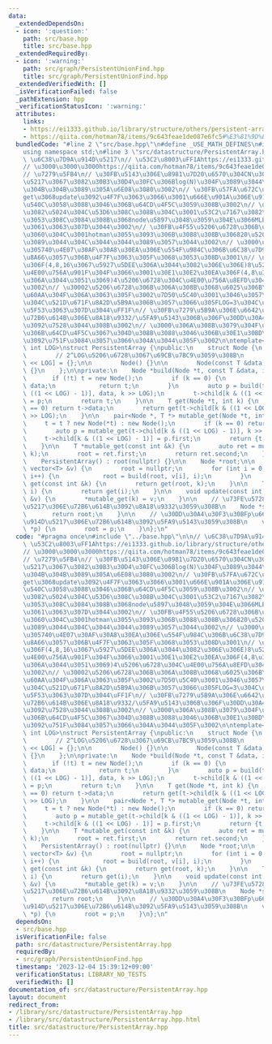 ```yaml
---
data:
  _extendedDependsOn:
  - icon: ':question:'
    path: src/base.hpp
    title: src/base.hpp
  _extendedRequiredBy:
  - icon: ':warning:'
    path: src/graph/PersistentUnionFind.hpp
    title: src/graph/PersistentUnionFind.hpp
  _extendedVerifiedWith: []
  _isVerificationFailed: false
  _pathExtension: hpp
  _verificationStatusIcon: ':warning:'
  attributes:
    links:
    - https://ei1333.github.io/library/structure/others/persistent-array.cpp
    - https://qiita.com/hotman78/items/9c643feae1de087e6fc5#%E3%81%9D%E3%82%82%E3%81%9D%E3%82%82%E9%85%8D%E5%88%97%E3%81%A8%E3%81%AF
  bundledCode: "#line 2 \"src/base.hpp\"\n#define _USE_MATH_DEFINES\n#include <bits/stdc++.h>\n\
    using namespace std;\n#line 3 \"src/datastructure/PersistentArray.hpp\"\n\n//\
    \ \u6C38\u7D9A\u914D\u5217\n// \u53C2\u8003\uFF1Ahttps://ei1333.github.io/library/structure/others/persistent-array.cpp\n\
    // \u3000\u3000\u3000https://qiita.com/hotman78/items/9c643feae1de087e6fc5#%E3%81%9D%E3%82%82%E3%81%9D%E3%82%82%E9%85%8D%E5%88%97%E3%81%A8%E3%81%AF\n\
    // \u7279\u5FB4\n// \u30FB\u5143\u306E\u8981\u7D20\u6570\u304CN\u3042\u308B\u914D\
    \u5217\u3067\u3082\u30B3\u30D4\u30FC\u306Blog(N)\u304F\u3089\u3044\u3057\u304B\
    \u304B\u304B\u3089\u305A\u6E08\u3080\u3002\n// \u30FB\u57FA\u672C\u7684\u306B\
    get\u3068update\u3092\u4F7F\u3063\u3066\u3001\u666E\u901A\u306E\u914D\u5217\u3068\
    \u540C\u3058\u3088\u3046\u306B\u64CD\u4F5C\u3059\u308B\u3002\n// \u30FBmutable_get\u3067\
    \u3082\u5024\u304C\u53D6\u308C\u308B\u304C\u3001\u53C2\u7167\u3082\u5168\u90E8\
    \u3053\u308C\u3084\u308B\u3068node\u5897\u3048\u3059\u304E\u3066MLE\u3057\u304C\
    \u3061\u3063\u307D\u3044\u3002\n// \u30FB\u4F55\u5206\u6728\u306B\u3059\u308B\u304B\
    \u3060\u304C\u3001hotman\u3055\u3093\u306B\u3088\u308B\u306820\u5206\u6728\u304F\
    \u3089\u3044\u304C\u3044\u3044\u3089\u3057\u3044\u3002\n// \u3000\u304C\u3057\u304B\
    \u305740\u4E07\u30AF\u30A8\u30EA\u306E\u554F\u984C\u306B\u6C38\u7D9AUF\u30672,4,8,16\u3092\
    \u8A66\u3057\u306B\u4F7F\u3063\u305F\u3068\u3053\u308D\u3001\n// \u3000\u901F\u5EA6\
    \u306F(4,8,16\u3067\u5927\u5DEE\u306A\u3044\u3082\u306E\u306E)8\u5206\u6728\u304C\
    \u4E00\u756A\u901F\u304F\u3066\u3001\u30E1\u30E2\u30EA\u306F(4,8\u3067\u5927\u5DEE\
    \u306A\u3044\u3051\u3069)4\u5206\u6728\u304C\u4E00\u756A\u8EFD\u304B\u3063\u305F\
    \u3002\n// \u30002\u5206\u6728\u306B\u306A\u308B\u3068\u6025\u306B\u8272\u3005\
    \u60AA\u304F\u306A\u3063\u305F\u3002\u7D50\u5C40\u3001\u3046\u3057\u3055\u3093\
    \u304C\u521D\u671F\u8A2D\u5B9A\u306B\u3057\u3066\u305FLOG=3\u304C\u4E00\u756A\u59A5\
    \u5F53\u3063\u307D\u3044\uFF1F\n// \u30FB\u7279\u5B9A\u306E\u6642\u70B9\u3067\u306E\
    \u72B6\u614B\u306E\u8A18\u9332/\u5FA9\u5143\u306B\u306F\u30DD\u30A4\u30F3\u30BF\
    \u3092\u7528\u3044\u308B\u3002\n// \u3000\u306A\u308B\u3079\u304F\u76F4\u611F\u7684\
    \u306B\u64CD\u4F5C\u3067\u304D\u308B\u3088\u3046\u306B\u30E1\u30BD\u30C3\u30C9\
    \u3092\u751F\u3084\u3057\u3066\u304A\u3044\u305F\u3002\n\ntemplate<typename T,\
    \ int LOG>\nstruct PersistentArray {\npublic:\n    struct Node {\n        T data;\n\
    \        // 2^LOG\u5206\u6728\u3067\u69CB\u7BC9\u3059\u308B\n        Node *child[1\
    \ << LOG] = {};\n\n        Node() {}\n\n        Node(const T &data) : data(data)\
    \ {}\n    };\n\nprivate:\n    Node *build(Node *t, const T &data, int k) {\n \
    \       if (!t) t = new Node();\n        if (k == 0) {\n            t->data =\
    \ data;\n            return t;\n        }\n        auto p = build(t->child[k &\
    \ ((1 << LOG) - 1)], data, k >> LOG);\n        t->child[k & ((1 << LOG) - 1)]\
    \ = p;\n        return t;\n    }\n\n    T get(Node *t, int k) {\n        if (k\
    \ == 0) return t->data;\n        return get(t->child[k & ((1 << LOG) - 1)], k\
    \ >> LOG);\n    }\n\n    pair<Node *, T *> mutable_get(Node *t, int k) {\n   \
    \     t = t ? new Node(*t) : new Node();\n        if (k == 0) return {t, &t->data};\n\
    \        auto p = mutable_get(t->child[k & ((1 << LOG) - 1)], k >> LOG);\n   \
    \     t->child[k & ((1 << LOG) - 1)] = p.first;\n        return {t, p.second};\n\
    \    }\n\n    T *mutable_get(const int &k) {\n        auto ret = mutable_get(root,\
    \ k);\n        root = ret.first;\n        return ret.second;\n    }\n\npublic:\n\
    \    PersistentArray() : root(nullptr) {}\n\n    Node *root;\n\n    void build(const\
    \ vector<T> &v) {\n        root = nullptr;\n        for (int i = 0; i < v.size();\
    \ i++) {\n            root = build(root, v[i], i);\n        }\n    }\n\n    T\
    \ get(const int &k) {\n        return get(root, k);\n    }\n\n    T operator[](int\
    \ i) {\n        return get(i);\n    }\n\n    void update(const int &k, const T\
    \ &v) {\n        *mutable_get(k) = v;\n    }\n\n    // \u73FE\u5728\u306E\u914D\
    \u5217\u306E\u72B6\u614B\u3092\u8A18\u9332\u3059\u308B\n    Node *save() {\n \
    \       return root;\n    }\n\n    // \u30DD\u30A4\u30F3\u30BFp\u6642\u70B9\u306E\
    \u914D\u5217\u306E\u72B6\u614B\u3092\u5FA9\u5143\u3059\u308B\n    void load(Node\
    \ *p) {\n        root = p;\n    }\n};\n"
  code: "#pragma once\n#include \"../base.hpp\"\n\n// \u6C38\u7D9A\u914D\u5217\n//\
    \ \u53C2\u8003\uFF1Ahttps://ei1333.github.io/library/structure/others/persistent-array.cpp\n\
    // \u3000\u3000\u3000https://qiita.com/hotman78/items/9c643feae1de087e6fc5#%E3%81%9D%E3%82%82%E3%81%9D%E3%82%82%E9%85%8D%E5%88%97%E3%81%A8%E3%81%AF\n\
    // \u7279\u5FB4\n// \u30FB\u5143\u306E\u8981\u7D20\u6570\u304CN\u3042\u308B\u914D\
    \u5217\u3067\u3082\u30B3\u30D4\u30FC\u306Blog(N)\u304F\u3089\u3044\u3057\u304B\
    \u304B\u304B\u3089\u305A\u6E08\u3080\u3002\n// \u30FB\u57FA\u672C\u7684\u306B\
    get\u3068update\u3092\u4F7F\u3063\u3066\u3001\u666E\u901A\u306E\u914D\u5217\u3068\
    \u540C\u3058\u3088\u3046\u306B\u64CD\u4F5C\u3059\u308B\u3002\n// \u30FBmutable_get\u3067\
    \u3082\u5024\u304C\u53D6\u308C\u308B\u304C\u3001\u53C2\u7167\u3082\u5168\u90E8\
    \u3053\u308C\u3084\u308B\u3068node\u5897\u3048\u3059\u304E\u3066MLE\u3057\u304C\
    \u3061\u3063\u307D\u3044\u3002\n// \u30FB\u4F55\u5206\u6728\u306B\u3059\u308B\u304B\
    \u3060\u304C\u3001hotman\u3055\u3093\u306B\u3088\u308B\u306820\u5206\u6728\u304F\
    \u3089\u3044\u304C\u3044\u3044\u3089\u3057\u3044\u3002\n// \u3000\u304C\u3057\u304B\
    \u305740\u4E07\u30AF\u30A8\u30EA\u306E\u554F\u984C\u306B\u6C38\u7D9AUF\u30672,4,8,16\u3092\
    \u8A66\u3057\u306B\u4F7F\u3063\u305F\u3068\u3053\u308D\u3001\n// \u3000\u901F\u5EA6\
    \u306F(4,8,16\u3067\u5927\u5DEE\u306A\u3044\u3082\u306E\u306E)8\u5206\u6728\u304C\
    \u4E00\u756A\u901F\u304F\u3066\u3001\u30E1\u30E2\u30EA\u306F(4,8\u3067\u5927\u5DEE\
    \u306A\u3044\u3051\u3069)4\u5206\u6728\u304C\u4E00\u756A\u8EFD\u304B\u3063\u305F\
    \u3002\n// \u30002\u5206\u6728\u306B\u306A\u308B\u3068\u6025\u306B\u8272\u3005\
    \u60AA\u304F\u306A\u3063\u305F\u3002\u7D50\u5C40\u3001\u3046\u3057\u3055\u3093\
    \u304C\u521D\u671F\u8A2D\u5B9A\u306B\u3057\u3066\u305FLOG=3\u304C\u4E00\u756A\u59A5\
    \u5F53\u3063\u307D\u3044\uFF1F\n// \u30FB\u7279\u5B9A\u306E\u6642\u70B9\u3067\u306E\
    \u72B6\u614B\u306E\u8A18\u9332/\u5FA9\u5143\u306B\u306F\u30DD\u30A4\u30F3\u30BF\
    \u3092\u7528\u3044\u308B\u3002\n// \u3000\u306A\u308B\u3079\u304F\u76F4\u611F\u7684\
    \u306B\u64CD\u4F5C\u3067\u304D\u308B\u3088\u3046\u306B\u30E1\u30BD\u30C3\u30C9\
    \u3092\u751F\u3084\u3057\u3066\u304A\u3044\u305F\u3002\n\ntemplate<typename T,\
    \ int LOG>\nstruct PersistentArray {\npublic:\n    struct Node {\n        T data;\n\
    \        // 2^LOG\u5206\u6728\u3067\u69CB\u7BC9\u3059\u308B\n        Node *child[1\
    \ << LOG] = {};\n\n        Node() {}\n\n        Node(const T &data) : data(data)\
    \ {}\n    };\n\nprivate:\n    Node *build(Node *t, const T &data, int k) {\n \
    \       if (!t) t = new Node();\n        if (k == 0) {\n            t->data =\
    \ data;\n            return t;\n        }\n        auto p = build(t->child[k &\
    \ ((1 << LOG) - 1)], data, k >> LOG);\n        t->child[k & ((1 << LOG) - 1)]\
    \ = p;\n        return t;\n    }\n\n    T get(Node *t, int k) {\n        if (k\
    \ == 0) return t->data;\n        return get(t->child[k & ((1 << LOG) - 1)], k\
    \ >> LOG);\n    }\n\n    pair<Node *, T *> mutable_get(Node *t, int k) {\n   \
    \     t = t ? new Node(*t) : new Node();\n        if (k == 0) return {t, &t->data};\n\
    \        auto p = mutable_get(t->child[k & ((1 << LOG) - 1)], k >> LOG);\n   \
    \     t->child[k & ((1 << LOG) - 1)] = p.first;\n        return {t, p.second};\n\
    \    }\n\n    T *mutable_get(const int &k) {\n        auto ret = mutable_get(root,\
    \ k);\n        root = ret.first;\n        return ret.second;\n    }\n\npublic:\n\
    \    PersistentArray() : root(nullptr) {}\n\n    Node *root;\n\n    void build(const\
    \ vector<T> &v) {\n        root = nullptr;\n        for (int i = 0; i < v.size();\
    \ i++) {\n            root = build(root, v[i], i);\n        }\n    }\n\n    T\
    \ get(const int &k) {\n        return get(root, k);\n    }\n\n    T operator[](int\
    \ i) {\n        return get(i);\n    }\n\n    void update(const int &k, const T\
    \ &v) {\n        *mutable_get(k) = v;\n    }\n\n    // \u73FE\u5728\u306E\u914D\
    \u5217\u306E\u72B6\u614B\u3092\u8A18\u9332\u3059\u308B\n    Node *save() {\n \
    \       return root;\n    }\n\n    // \u30DD\u30A4\u30F3\u30BFp\u6642\u70B9\u306E\
    \u914D\u5217\u306E\u72B6\u614B\u3092\u5FA9\u5143\u3059\u308B\n    void load(Node\
    \ *p) {\n        root = p;\n    }\n};\n"
  dependsOn:
  - src/base.hpp
  isVerificationFile: false
  path: src/datastructure/PersistentArray.hpp
  requiredBy:
  - src/graph/PersistentUnionFind.hpp
  timestamp: '2023-12-04 15:39:12+09:00'
  verificationStatus: LIBRARY_NO_TESTS
  verifiedWith: []
documentation_of: src/datastructure/PersistentArray.hpp
layout: document
redirect_from:
- /library/src/datastructure/PersistentArray.hpp
- /library/src/datastructure/PersistentArray.hpp.html
title: src/datastructure/PersistentArray.hpp
---
```


